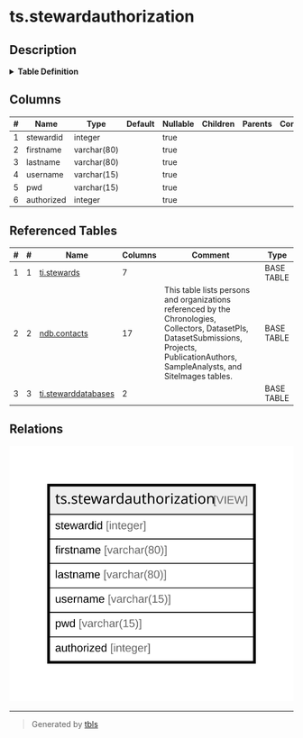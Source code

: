 # ts.stewardauthorization

## Description

<details>
<summary><strong>Table Definition</strong></summary>

```sql
CREATE VIEW stewardauthorization AS (
 SELECT stewards.stewardid,
    contacts.givennames AS firstname,
    contacts.familyname AS lastname,
    stewards.username,
    stewards.pwd,
    stewarddatabases.databaseid AS authorized
   FROM ((ti.stewards
     JOIN ndb.contacts ON ((stewards.contactid = contacts.contactid)))
     JOIN ti.stewarddatabases ON ((stewards.stewardid = stewarddatabases.stewardid)))
)
```

</details>

## Columns

| # | Name       | Type        | Default | Nullable | Children | Parents | Comment |
| - | ---------- | ----------- | ------- | -------- | -------- | ------- | ------- |
| 1 | stewardid  | integer     |         | true     |          |         |         |
| 2 | firstname  | varchar(80) |         | true     |          |         |         |
| 3 | lastname   | varchar(80) |         | true     |          |         |         |
| 4 | username   | varchar(15) |         | true     |          |         |         |
| 5 | pwd        | varchar(15) |         | true     |          |         |         |
| 6 | authorized | integer     |         | true     |          |         |         |

## Referenced Tables

| # | # | Name                                          | Columns | Comment                                                                                                                                                                                     | Type       |
| - | - | --------------------------------------------- | ------- | ------------------------------------------------------------------------------------------------------------------------------------------------------------------------------------------- | ---------- |
| 1 | 1 | [ti.stewards](ti.stewards.md)                 | 7       |                                                                                                                                                                                             | BASE TABLE |
| 2 | 2 | [ndb.contacts](ndb.contacts.md)               | 17      | This table lists persons and organizations referenced by the Chronologies, Collectors, DatasetPIs, DatasetSubmissions, Projects, PublicationAuthors, SampleAnalysts, and SiteImages tables. | BASE TABLE |
| 3 | 3 | [ti.stewarddatabases](ti.stewarddatabases.md) | 2       |                                                                                                                                                                                             | BASE TABLE |

## Relations

![er](ts.stewardauthorization.svg)

---

> Generated by [tbls](https://github.com/k1LoW/tbls)